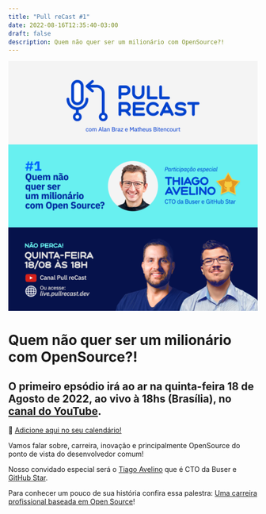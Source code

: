 ```yaml
---
title: "Pull reCast #1"
date: 2022-08-16T12:35:40-03:00
draft: false
description: Quem não quer ser um milionário com OpenSource?!
---
```


[![flyer_live1](/images/flyer_live1.png)](https://youtu.be/OdZ0vnV_F4E)

# Quem não quer ser um milionário com OpenSource?!

## O primeiro epsódio irá ao ar na quinta-feira 18 de Agosto de 2022, ao vivo à 18hs (Brasília), no [canal do YouTube](https://www.youtube.com/channel/UC4FvW-Q6kVLeZuvhGb4txrQ).

:calendar: [Adicione aqui no seu calendário!](/calendar/ep001.ics)

Vamos falar sobre, carreira, inovação e principalmente OpenSource do ponto de vista do desenvolvedor comum!

Nosso convidado especial será o [Tiago Avelino](http://avelino.run) que é CTO da Buser e [GitHub Star](https://stars.github.com/profiles/avelino/).

Para conhecer um pouco de sua história confira essa palestra: [Uma carreira profissional baseada em Open Source](https://avelino.run/palestra-uma-carreira-profissional-baseada-em-open-source-engenharia-de-software/)!
